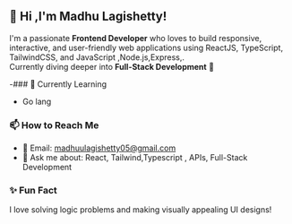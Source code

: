 
## 👋 Hi ,I'm Madhu Lagishetty!
I'm a passionate **Frontend Developer** who loves to build responsive, interactive, and user-friendly web applications using ReactJS, TypeScript, TailwindCSS, and JavaScript ,Node.js,Express,.  
Currently diving deeper into **Full-Stack Development** 🚀

-### 🧠 Currently Learning
- Go lang


### 📫 How to Reach Me
- 📧 Email: madhuulagishetty05@gmail.com
- 💬 Ask me about: React, Tailwind,Typescript , APIs, Full-Stack Development

### ✨ Fun Fact
I love solving logic problems and making visually appealing UI designs!
